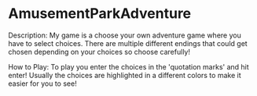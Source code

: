 # AmusementParkAdventure
Description: 
My game is a choose your own adventure game where you have to select choices. There are multiple different endings that could get chosen depending on your choices so choose carefully!

How to Play: To play you enter the choices in the 'quotation marks' and hit enter! Usually the choices are highlighted in a different colors to make it easier for you to see!
